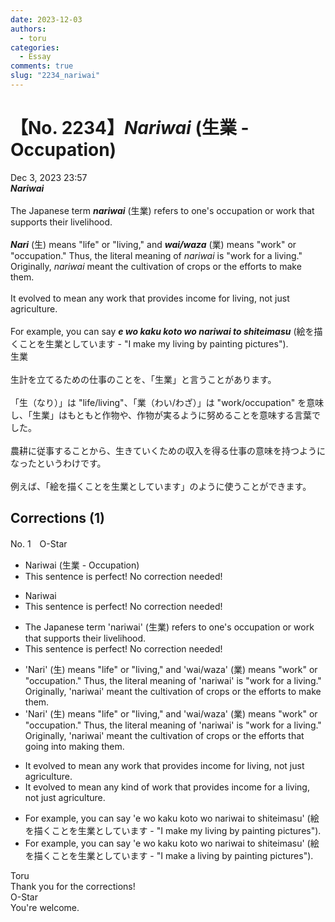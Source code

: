 ```yaml
---
date: 2023-12-03
authors:
  - toru
categories:
  - Essay
comments: true
slug: "2234_nariwai"
---
```


# 【No. 2234】<strong><em>Nariwai</em></strong> (生業 - Occupation)
<div class="date">Dec 3, 2023 23:57</div>
<div id="post"><div id="body_show_ori">
<strong><em>Nariwai</em></strong><br/><br/>The Japanese term <strong><em>nariwai</em></strong> (生業) refers to one's occupation or work that supports their livelihood.<br/><br/><strong><em>Nari</em></strong> (生) means "life" or "living," and <strong><em>wai/waza</em></strong> (業) means "work" or "occupation." Thus, the literal meaning of <em>nariwai</em> is "work for a living." Originally, <em>nariwai</em> meant the cultivation of crops or the efforts to make them.<br/><br/>It evolved to mean any work that provides income for living, not just agriculture.<br/><br/>For example, you can say <strong><em>e wo kaku koto wo nariwai to shiteimasu</em></strong> (絵を描くことを生業としています - "I make my living by painting pictures").
</div></div>

<!-- more -->

<div id="post_ja"><div id="body_show_mo">
生業<br/><br/>生計を立てるための仕事のことを、「生業」と言うことがあります。<br/><br/>「生（なり）」は "life/living"、「業（わい/わざ）」は "work/occupation" を意味し、「生業」はもともと作物や、作物が実るように努めることを意味する言葉でした。<br/><br/>農耕に従事することから、生きていくための収入を得る仕事の意味を持つようになったというわけです。<br/><br/>例えば、「絵を描くことを生業としています」のように使うことができます。
</div></div>

## Corrections (1)
<div id="block"><div class="first_name"> No. 1　<span class="just_name">O-Star</span></div><div id="block2">
<ul class="correction_field">
<li class="incorrect">Nariwai (生業 - Occupation)</li>
<li class="corrected perfect">This sentence is perfect! No correction needed!</li>
</ul>
<ul class="correction_field">
<li class="incorrect">Nariwai</li>
<li class="corrected perfect">This sentence is perfect! No correction needed!</li>
</ul>
<ul class="correction_field">
<li class="incorrect">The Japanese term 'nariwai' (生業) refers to one's occupation or work that supports their livelihood.</li>
<li class="corrected perfect">This sentence is perfect! No correction needed!</li>
</ul>
<ul class="correction_field">
<li class="incorrect">'Nari' (生) means "life" or "living," and 'wai/waza' (業) means "work" or "occupation." Thus, the literal meaning of 'nariwai' is "work for a living." Originally, 'nariwai' meant the cultivation of crops or the efforts to make them.</li>
<li class="corrected correct">
'Nari' (生) means "life" or "living," and 'wai/waza' (業) means "work" or "occupation." Thus, the literal meaning of 'nariwai' is "work for a living." Originally, 'nariwai' meant the cultivation of crops or the effort<span class="f_bold">s that going into making</span> them.
</li>
</ul>
<ul class="correction_field">
<li class="incorrect">It evolved to mean any work that provides income for living, not just agriculture.</li>
<li class="corrected correct">
It evolved to mean any <span class="f_bold">kind of </span>work that provides income for <span class="f_bold">a</span> living, not just agriculture.
</li>
</ul>
<ul class="correction_field">
<li class="incorrect">For example, you can say 'e wo kaku koto wo nariwai to shiteimasu' (絵を描くことを生業としています - "I make my living by painting pictures").</li>
<li class="corrected correct">
For example, you can say 'e wo kaku koto wo nariwai to shiteimasu' (絵を描くことを生業としています - "I make<span class="f_bold"> a </span>living by painting pictures").
</li>
</ul>
</div><div class="name"><span class="just_name">Toru</span><br>
Thank you for the corrections!
</div>
<div class="name"><span class="just_name">O-Star</span><br>
You're welcome.
</div>
</div>
